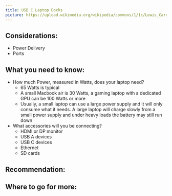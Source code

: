 ```yaml
---
title: USB C Laptop Docks
picture: https://upload.wikimedia.org/wikipedia/commons/1/1c/Lewis_Carroll_-_Henry_Holiday_-_Hunting_of_the_Snark_-_Plate_10.jpg
---
```


## Considerations:
- Power Delivery
- Ports


## What you need to know:
- How much Power, measured in Watts, does your laptop need?
    - 65 Watts is typical
    - A small Macbook air is 30 Watts, a gaming laptop with a dedicated GPU can be 100 Watts or more
    - Usually, a small laptop can use a large power supply and it will only consume what it needs. A large laptop will charge slowly from a small power supply and under heavy loads the battery may still run down
- What accessories will you be connecting?
    - HDMI or DP monitor
    - USB A devices
    - USB C devices
    - Ethernet
    - SD cards


## Recommendation:



## Where to go for more:
